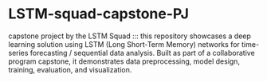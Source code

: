# LSTM-squad-capstone-PJ
capstone project by the LSTM Squad ::: this repository showcases a deep learning solution using LSTM (Long Short-Term Memory) networks for time-series forecasting / sequential data analysis. Built as part of a collaborative program capstone, it demonstrates data preprocessing, model design, training, evaluation, and visualization.
